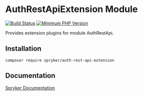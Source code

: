 # AuthRestApiExtension Module
[![Build Status](https://travis-ci.org/spryker/auth-rest-api-extension.svg)](https://travis-ci.org/spryker/auth-rest-api-extension)
[![Minimum PHP Version](https://img.shields.io/badge/php-%3E%3D%207.2-8892BF.svg)](https://php.net/)

Provides extension plugins for module AuthRestApi.

## Installation

```
composer require spryker/auth-rest-api-extension
```

## Documentation

[Spryker Documentation](https://academy.spryker.com/developing_with_spryker/module_guide/modules.html)
